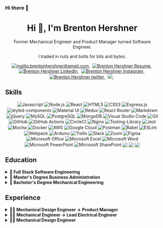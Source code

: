 ### Hi there 👋

<h1 align="center">Hi 👋, I'm Brenton Hershner</h1>
<p align="center">Former Mechanical Engineer and Product Manager turned Software Engineer.</p>
<p align="center">I traded in nuts and bolts for bits and bytes.</p>

<!-- <p align="center"> <a href="https://github.com/ryo-ma/github-profile-trophy"><img src="https://github-profile-trophy.vercel.app/?username=brentonhershner" alt="brentonhershner" /></a> </p> -->

<p align="center">

<a href="mailto:brentonhershner@gmail.com" target="blank">
<img src="https://img.shields.io/badge/Gmail-D14836?style=for-the-badge&logo=gmail&logoColor=white" alt="mailto:brentonhershner@gmail.com" />
</a> &nbsp;

<a href="https://storage.googleapis.com/www.brentonhershner.com/v02_BrentonHershnerResume.pdf" target="blank">
<img src="https://img.shields.io/badge/-Resume-green?style=for-the-badge" alt="Brenton Hershner Resume" />
</a>&nbsp;

<a href="https://www.linkedin.com/in/brenton-hershner/" target="blank">
<img src="https://img.shields.io/badge/linkedin-%230077B5.svg?&style=for-the-badge&logo=linkedin&logoColor=white" alt="Brenton Hershner LinkedIn" />
</a>&nbsp;

<a href="https://instagram.com/brenthersh/" target="blank">
<img src="https://img.shields.io/badge/instagram-%23E4405F.svg?&style=for-the-badge&logo=instagram&logoColor=white" alt="Brenton Hershner Instagram" />
</a>&nbsp;

<a href="https://twitter.com/BrentHershner/" target="blank">
<img src="https://img.shields.io/badge/Twitter-1DA1F2?style=for-the-badge&logo=twitter&logoColor=white" alt="Brenton Hershner twitter" />
</a>&nbsp;

<a href="#">
<img src="https://shields-io-visitor-counter.herokuapp.com/badge?page=BrentonHershner.BrentonHershner&style=for-the-badge">
</a>&nbsp;

</p>

<p align="center">
<!-- <img src="https://github-readme-stats.vercel.app/api?username=brentonhershner&show_icons=true&count_private=true&theme=dark&locale=en" alt="brentonhershner" /> -->
</p>

## Skills

<p align = "center">
<img align="center" alt="Javascript" src="https://img.shields.io/badge/JavaScript-F7DF1E?style=for-the-badge&logo=javascript&logoColor=black" />
<img align="center" alt="Node.js" src="https://img.shields.io/badge/Node.js-43853D?style=for-the-badge&logo=node.js&logoColor=white" />
<img align="center" alt="React" src="https://img.shields.io/badge/React-20232A?style=for-the-badge&logo=react&logoColor=61DAFB" />
<img align="center" alt="HTML5" src="https://img.shields.io/badge/HTML5-E34F26?style=for-the-badge&logo=html5&logoColor=white" />
<img align="center" alt="CSS3" src="https://img.shields.io/badge/CSS3-1572B6?style=for-the-badge&logo=css3&logoColor=white" />
<img align="center" alt="Express.js" src="https://img.shields.io/badge/Express.js-404D59?style=for-the-badge" />
<img align="center" alt="styled-components" src="https://img.shields.io/badge/styled--components-DB7093?style=for-the-badge&logo=styled-components&logoColor=white" />
<img align="center" alt="Material UI" src="https://img.shields.io/badge/Material--UI-0081CB?style=for-the-badge&logo=material-ui&logoColor=white" />
<img align="center" alt="Redux" src="https://img.shields.io/badge/Redux-593D88?style=for-the-badge&logo=redux&logoColor=white" />
<img align="center" alt="React Router" src="https://img.shields.io/badge/React_Router-CA4245?style=for-the-badge&logo=react-router&logoColor=white" />
<img align="center" alt="Markdown" src="https://img.shields.io/badge/Markdown-000000?style=for-the-badge&logo=markdown&logoColor=white" />
<img align="center" alt="jQuery" src="https://img.shields.io/badge/jQuery-0769AD?style=for-the-badge&logo=jquery&logoColor=white" />
<img align="center" alt="MySQL" src="https://img.shields.io/badge/MySQL-00000F?style=for-the-badge&logo=mysql&logoColor=white" />
<img align="center" alt="PostgreSQL" src="https://img.shields.io/badge/PostgreSQL-316192?style=for-the-badge&logo=postgresql&logoColor=white" />
<img align="center" alt="MongoDB" src="https://img.shields.io/badge/MongoDB-4EA94B?style=for-the-badge&logo=mongodb&logoColor=white" />
<img align="center" alt="Visual Studio Code" src="https://img.shields.io/badge/VisualStudioCode-0078d7.svg?style=for-the-badge&logo=visual-studio-code&logoColor=white"/>
<img align="center" alt="Git" src="https://img.shields.io/badge/git-%23F05033.svg?style=for-the-badge&logo=git&logoColor=white"/>
<img align="center" alt="GitHub" src="https://img.shields.io/badge/github-%23121011.svg?style=for-the-badge&logo=github&logoColor=white"/>
<img align="center" alt="GitHub Actions" src="https://img.shields.io/badge/githubactions-%232671E5.svg?style=for-the-badge&logo=githubactions&logoColor=white"/>
<img align="center" alt="CircleCI" src="https://img.shields.io/badge/CIRCLECI-%23161616.svg?style=for-the-badge&logo=circleci&logoColor=white"/>
<img align="center" alt="Nginx" src="https://img.shields.io/badge/nginx-%23009639.svg?style=for-the-badge&logo=nginx&logoColor=white"/>
<img align="center" alt="Testing-Library" src="https://img.shields.io/badge/-TestingLibrary-%23E33332?style=for-the-badge&logo=testing-library&logoColor=white"/>
<img align="center" alt="Jest" src="https://img.shields.io/badge/-jest-%23C21325?style=for-the-badge&logo=jest&logoColor=white"/>
<img align="center" alt="Mocha" src="https://img.shields.io/badge/-mocha-%238D6748?style=for-the-badge&logo=mocha&logoColor=white"/>
<img align="center" alt="Docker" src="https://img.shields.io/badge/docker-%230db7ed.svg?style=for-the-badge&logo=docker&logoColor=white"/>
<img align="center" alt="AWS" src="https://img.shields.io/badge/AWS-%23FF9900.svg?style=for-the-badge&logo=amazon-aws&logoColor=white"/>
<img align="center" alt="Google Cloud" src="https://img.shields.io/badge/Google_Cloud-4285F4?style=for-the-badge&logo=google-cloud&logoColor=white" />
<img align="center" alt="Postman" src="https://img.shields.io/badge/Postman-FF6C37?style=for-the-badge&logo=postman&logoColor=red" />
<img align="center" alt="Babel" src="https://img.shields.io/badge/Babel-F9DC3e?style=for-the-badge&logo=babel&logoColor=black" />
<img align="center" alt="ESLint" src="https://img.shields.io/badge/ESLint-4B3263?style=for-the-badge&logo=eslint&logoColor=white" />
<img align="center" alt="Webpack" src="https://img.shields.io/badge/webpack-%238DD6F9.svg?style=for-the-badge&logo=webpack&logoColor=black" />
<img align="center" alt="Arduino" src="https://img.shields.io/badge/-Arduino-00979D?style=for-the-badge&logo=Arduino&logoColor=white"/>
<img align="center" alt="Trello" src="https://img.shields.io/badge/Trello-%23026AA7.svg?style=for-the-badge&logo=Trello&logoColor=white"/>
<img align="center" alt="Slack" src="https://img.shields.io/badge/Slack-4A154B?style=for-the-badge&logo=slack&logoColor=white" />
<img align="center" alt="Zoom" src="https://img.shields.io/badge/Zoom-2D8CFF?style=for-the-badge&logo=zoom&logoColor=white" />
<img align="center" alt="Figma" src="https://img.shields.io/badge/figma-%23F24E1E.svg?style=for-the-badge&logo=figma&logoColor=white"/>
<img align="center" alt="Microsoft Office" src="https://img.shields.io/badge/Microsoft_Office-D83B01?style=for-the-badge&logo=microsoft-office&logoColor=white" />
<img align="center" alt="Microsoft Excel" src="https://img.shields.io/badge/Microsoft_Excel-217346?style=for-the-badge&logo=microsoft-excel&logoColor=white" />
<img align="center" alt="Microsoft Word" src="https://img.shields.io/badge/Microsoft_Word-2B579A?style=for-the-badge&logo=microsoft-word&logoColor=white" />
<img align="center" alt="Microsoft PowerPoint" src="https://img.shields.io/badge/Microsoft_PowerPoint-B7472A?style=for-the-badge&logo=microsoft-powerpoint&logoColor=white" />
<img align="center" alt="Microsoft SharePoint" src="https://img.shields.io/badge/Microsoft_SharePoint-0078D4?style=for-the-badge&logo=microsoft-sharepoint&logoColor=white" />
<img align="center" src="https://img.shields.io/badge/MacOS--9cf?style=for-the-badge&logo=Apple&logoColor=white" />
<img align="center" src="https://img.shields.io/badge/Windows-0078D6?style=for-the-badge&logo=windows&logoColor=white" />
<img align="center" src="https://img.shields.io/badge/Ubuntu-E95420?style=for-the-badge&logo=ubuntu&logoColor=white" />

</p>

## Education
<details>
<summary>
<b>📖 Full Stack Software Engineering</b>
</summary>
<ul>
<li>📆 2021 - 2021</li>

<li>📍 Hack Reactor - Seattle Campus</li>
</ul>
</details>

<details>
<summary>
<b>📖 Master's Degree Business Administration</b>
</summary>
<ul>
<li>📆 2017 - 2019</li>

<li><b>📍 Miami University</b> - Oxford, Ohio</li>
</ul>
</details>


<details>
<summary>
<b>📖 Bachelor's Degree Mechanical Engineering</b>
</summary>
<ul>
<li>📆 2003 - 2008</li>

<li><b>📍 The Ohio State University</b> - Columbus, Ohio</li>
</ul>
</details>

## Experience

<details>
  <summary>
  <b>👨‍💻 Mechanical Design Engineer -> Product Manager</b>
  </summary>
📆 2013 - 2021

📍 <b>OPW</b> - Cincinnati, Ohio
  <ul>
    <li>
    Responsible for an $80M product line. Brought products from conceptual stages through entire product life cycle. Led an effort to rationalize the product line by obsoleting poor performing products. This led to a year-over-year increase in profits in 2020 even as revenue fell as a result of the coronavirus pandemic.
    </li>
    <li>
    Granted two patents (a third is pending). Placed twice and won once in an annual innovation competition. Redesigned a new product which reduced the part cost by 2/3rds.
    </li>
  </ul>
</details>

<details>
  <summary>
👨‍💻 <b>Mechanical Engineer -> Lead Electrical Engineer</b>
  </summary>
📆 2010 - 2013

📍 <b>Ferno-Washington</b> - Wilmington, Ohio

  <ul>
    <li>
    Designed electronic plastic enclosures, assemblies, and wire harnesses to which met all relevant FDA requirements including IEC 60601-1, IEC 61960, IEC 60204-1, and UL 2054.
    </li>
    <li>
      Successfully reduced the electromagnetic interference (EMI) of strained electric motors to compliant levels for a medical device with no prior experience in EMI. Designed the interoperability between components and managed vendors’ development to ensure functionality.
    </li>
  </ul>
</details>

<details>
  <summary><b>👨‍💻 Mechanical Design Engineer</b></summary>
  📆 2008 - 2010

📍 <b>Weastec</b> - Dublin, Ohio

  <ul>
  <li>
  Designed interior switches with user facing A-surfaces and precise illumination to control sliding doors, windows, locks, and other accessories for Honda and Acura vehicles.
  </li>
  <li>
  Developing plastic injection molded parts, stampings, PCBs and connectors.
  </li>
  <li>
  Specialized in light pipes and lenses for even and distributed backlight illumination.
  </li>
  </ul>
</details>

&nbsp;

<!--
**BrentonHershner/BrentonHershner** is a ✨ _special_ ✨ repository because its `README.md` (this file) appears on your GitHub profile.

Here are some ideas to get you started:

- 🔭 I’m currently working on ...
- 🌱 I’m currently learning ...
- 👯 I’m looking to collaborate on ...
- 🤔 I’m looking for help with ...
- 💬 Ask me about ...
- 📫 How to reach me: ...
- 😄 Pronouns: ...
- ⚡ Fun fact: ...
-->
